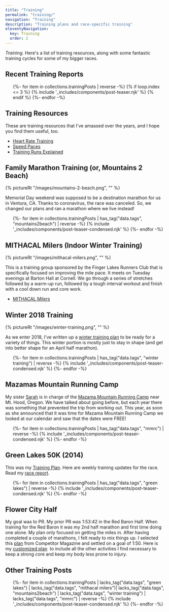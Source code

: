 ```yaml
---
title: "Training"
permalink: "training/"
navigation: "Training"
description: "Training plans and race-specific training"
eleventyNavigation:
  key: Training
  order: 2
---
```


<p class="page-hed"><em>Training.</em> Here's a list of training resources, along with some fantastic training cycles for some of my bigger races.

<h2>Recent Training Reports</h2>

<ul class="l-grid post-grid">
  {%- for item in collections.trainingPosts | reverse  -%}
  {% if loop.index <= 3 %}
  {% include '_includes/components/post-teaser.njk' %}
  {% endif %}
  {%- endfor -%}
</ul>

## Training Resources

These are training resources that I've amassed over the years, and I hope you find them useful, too.

- [Heart Rate Training](/training/heart-rate-training/)
- [Speed Paces](/training/speed-paces/)
- [Training Runs Explained](/training/training-runs-explained/)

## Family Marathon Training (or, Mountains 2 Beach)

{% pictureRt "/images/mountains-2-beach.png", "" %}

Memorial Day weekend was supposed to be a destination marathon for us in Ventura, CA. Thanks to coronavirus, the race was canceled. So, we changed our plans and ran a marathon where we live instead! 

<ul class="post-list">
  {%- for item in collections.trainingPosts | has_tag("data.tags", "mountains2beach") | reverse  -%}
  {% include '_includes/components/post-teaser-condensed.njk' %}
  {%- endfor -%}
</ul>

## MITHACAL Milers (Indoor Winter Training)

{% pictureRt "/images/mithacal-milers.png", "" %}

This is a training group sponsored by the Finger Lakes Runners Club that is specifically focused on improving the mile pace. It meets on Tuesday evenings at Barton Hall at Cornell. We go through a series of stretches followed by a warm-up run, followed by a tough interval workout and finish with a cool down run and core work.

- [MITHACAL Milers](/training/mithacal-milers/)

## Winter 2018 Training

{% pictureRt "/images/winter-training.png", "" %}

As we enter 2018, I've written up a [winter training plan](/training/winter-training-plan/) to be ready for a variety of things. This winter portion is mostly just to stay in shape (and get into better shape for an April half marathon).

<ul class="post-list">
  {%- for item in collections.trainingPosts | has_tag("data.tags", "winter training") | reverse  -%}
  {% include '_includes/components/post-teaser-condensed.njk' %}
  {%- endfor -%}
</ul>

## Mazamas Mountain Running Camp

My sister [Sarah](http://runningforpancakes.blogspot.com/) is in charge of the [Mazama Mountain Running Camp](https://mazamas.org/education-classes/mountain-running/) near Mt. Hood, Oregon. We have talked about going before, but each year there was something that prevented the trip from working out. This year, as soon as she announced that it was time for Mazama Mountain Running Camp we looked at our calendar and saw that the dates were FREE!

<ul class="post-list">
  {%- for item in collections.trainingPosts | has_tag("data.tags", "mmrc") | reverse  -%}
  {% include '_includes/components/post-teaser-condensed.njk' %}
  {%- endfor -%}
</ul>

## Green Lakes 50K (2014)

This was my [Training Plan](/static/pdf/Green-Lakes.pages.pdf). Here are weekly training updates for the race. Read my [race report](/race-report/green-lakes-50k/).

<ul class="post-list">
  {%- for item in collections.trainingPosts | has_tag("data.tags", "green lakes") | reverse  -%}
  {% include '_includes/components/post-teaser-condensed.njk' %}
  {%- endfor -%}
</ul>

## Flower City Half

My goal was to PR. My prior PR was 1:53:42 in the Red Baron Half. When training for the Red Baron it was my 2nd half marathon and first time doing one alone. My plan only focused on getting the miles in. After having completed a couple of marathons, I felt ready to mix things up. I selected this [plan](http://cdn.running.competitor.com/files/2013/03/30_nat.pdf "Competitor Magazine Half Marathon Plan") from Competitor Magazine and settled on a goal of 1:50. Here is my [customized plan](/static/pdf/Half-Marathon-Training.pdf "Flower City Half Plan")  to include all the other activities I find necessary to keep a strong core and keep my body less prone to injury.

## Other Training Posts

<ul class="post-list">
  {%- for item in collections.trainingPosts | lacks_tag("data.tags", "green lakes") | lacks_tag("data.tags", "mithacal milers")| lacks_tag("data.tags", "mountains2beach") | lacks_tag("data.tags", "winter training") | lacks_tag("data.tags", "mmrc") | reverse  -%}
  {% include '_includes/components/post-teaser-condensed.njk' %}
  {%- endfor -%}
</ul>
